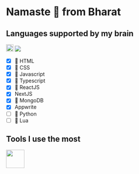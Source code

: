 # Namaste 🙏 from Bharat

## Languages supported by my brain

<img src="https://cdn.jsdelivr.net/gh/devicons/devicon@latest/icons/html5/html5-original-wordmark.svg" height="20"/>

<img src="https://cdn.jsdelivr.net/gh/devicons/devicon@latest/icons/css3/css3-original-wordmark.svg" />

- [x]  HTML
- [x]  CSS
- [x]  Javascript
- [x] 󰛦 Typescript
- [x] 󰜈 ReactJS
- [x] NextJS
- [x]  MongoDB
- [x] Appwrite
- [ ]  Python
- [ ]  Lua

## Tools I use the most

<!-- ![Neovim](https://raw.githubusercontent.com/neovim/neovim.github.io/master/logos/neovim-logo-300x87.png) -->
<img src="https://raw.githubusercontent.com/neovim/neovim.github.io/master/logos/neovim-logo-300x87.png" height="50"/>
